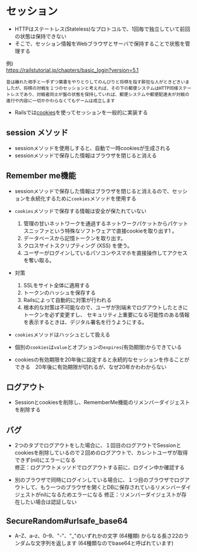 # セッション
- HTTPはステートレス(Stateless)なプロトコルで、1回毎で独立していて前回の状態は保持できない
- そこで、セッション情報をWebブラウザとサーバで保持することで状態を管理する

例)  
https://railstutorial.jp/chapters/basic_login?version=5.1
```
昔は離れた相手と一手ずつ葉書をやりとりしてのんびりと将棋を指す酔狂な人がときどきいましたが、将棋の対戦を１つのセッションと考えれば、その下の郵便システムはHTTP同様ステートレスであり、対戦者同士が盤の状態を保持していれば、郵便システムや郵便配達夫が対戦の進行や内容に一切かかわらなくてもゲームは成立します
```

- Railsでは[cookies](https://ja.wikipedia.org/wiki/HTTP_cookie)を使ってセッションを一般的に実装する

## session メソッド
- sessionメソッドを使用しすると、自動で一時cookiesが生成される
- sessionメソッドで保存した情報はブラウザを閉じると消える

## Remember me機能
- sessionメソッドで保存した情報はブラウザを閉じると消えるので、セッションを永続化するために`cookies`メソッドを使用する
- `cookies`メソッドで保存する情報は安全が保たれていない
  1. 管理の甘いネットワークを通過するネットワークパケットからパケットスニッファという特殊なソフトウェアで直接cookieを取り出す1 。
  2. データベースから記憶トークンを取り出す。
  3. クロスサイトスクリプティング (XSS) を使う。
  4. ユーザーがログインしているパソコンやスマホを直接操作してアクセスを奪い取る。

- 対策
  1. SSLをサイト全体に適用する
  2. トークンのハッシュを保存する
  3. Railsによって自動的に対策が行われる
  4. 根本的な対策は不可能なので、ユーザが別端末でログアウトしたときにトークンを必ず変更すし、
  セキュリティ上重要になる可能性のある情報を表示するときは、デジタル署名を行うようにする。

- `cookies`メソッドはハッシュとして扱える
- 個別の`cookies`は`value`とオプションの`expires`(有効期限)からできている
- cookiesの有効期限を20年後に設定すると永続的なセッションを作ることができる　20年後に有効期限が切れるが、なぜ20年かわわからない

## ログアウト
- Sessionとcookiesを削除し、RememberMe機能のリメンバーダイジェストを削除する

## バグ
- 2つのタブでログアウトをした場合に、１回目のログアウトでSessionとcookiesを削除しているので２回めのログアウトで、カレントユーザが取得できず(nil)にエラーになる  
  修正：ログアウトメッソドでログアウトする前に、ログイン中か確認する


- 別のブラウザで同時にログインしている場合に、１つ目のブラウザでログアウトして、もう一つのブラウザを開くとDBに保存されているリメンバーダイジェストがnilになるためエラーになる
  修正：リメンバーダイジェストが存在したい場合は認証しない

## SecureRandom#urlsafe_base64
- A–Z、a–z、0–9、"-"、"_"のいずれかの文字 (64種類) からなる長さ22のランダムな文字列を返します (64種類なのでbase64と呼ばれています)
